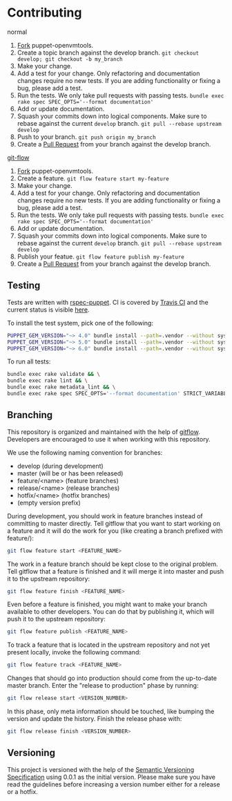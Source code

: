 Contributing
============

normal

1. [Fork](http://help.github.com/forking/) puppet-openvmtools.
2. Create a topic branch against the develop branch.
   `git checkout develop; git checkout -b my_branch`
3. Make your change.
4. Add a test for your change. Only refactoring and documentation changes
   require no new tests. If you are adding functionality or fixing a bug,
   please add a test.
5. Run the tests. We only take pull requests with passing tests.
   `bundle exec rake spec SPEC_OPTS='--format documentation'`
6. Add or update documentation.
7. Squash your commits down into logical components. Make sure to rebase
   against the current `develop` branch. `git pull --rebase upstream develop`
8. Push to your branch. `git push origin my_branch`
9. Create a [Pull Request](http://help.github.com/pull-requests/) from your
   branch against the develop branch.

[git-flow](https://github.com/nvie/gitflow)

1. [Fork](http://help.github.com/forking/) puppet-openvmtools.
2. Create a feature. `git flow feature start my-feature`
3. Make your change.
4. Add a test for your change. Only refactoring and documentation changes
   require no new tests. If you are adding functionality or fixing a bug,
   please add a test.
5. Run the tests. We only take pull requests with passing tests.
   `bundle exec rake spec SPEC_OPTS='--format documentation'`
6. Add or update documentation.
7. Squash your commits down into logical components. Make sure to rebase
   against the current `develop` branch. `git pull --rebase upstream develop`
8. Publish your featue. `git flow feature publish my-feature`
9. Create a [Pull Request](http://help.github.com/pull-requests/) from your
   branch against the develop branch.

Testing
-------

Tests are written with [rspec-puppet](http://rspec-puppet.com/). CI is covered
by [Travis CI](http://about.travis-ci.org/) and the current status is visible
[here](http://travis-ci.org/voxpupuli/puppet-openvmtools).

To install the test system, pick one of the following:

```sh
PUPPET_GEM_VERSION="~> 4.0" bundle install --path=.vendor --without system_tests
PUPPET_GEM_VERSION="~> 5.0" bundle install --path=.vendor --without system_tests
PUPPET_GEM_VERSION="~> 6.0" bundle install --path=.vendor --without system_tests
```

To run all tests:

```sh
bundle exec rake validate && \
bundle exec rake lint && \
bundle exec rake metadata_lint && \
bundle exec rake spec SPEC_OPTS='--format documentation' STRICT_VARIABLES=no
```

Branching
---------

This repository is organized and maintained with the help of
[gitflow](https://github.com/nvie/gitflow). Developers are encouraged to use it
when working with this repository.

We use the following naming convention for branches:

* develop (during development)
* master (will be or has been released)
* feature/\<name> (feature branches)
* release/\<name> (release branches)
* hotfix/\<name> (hotfix branches)
* (empty version prefix)

During development, you should work in feature branches instead of committing to
master directly. Tell gitflow that you want to start working on a feature and it
will do the work for you (like creating a branch prefixed with feature/):

```sh
git flow feature start <FEATURE_NAME>
```

The work in a feature branch should be kept close to the original problem. Tell
gitflow that a feature is finished and it will merge it into master and push it
to the upstream repository:

```sh
git flow feature finish <FEATURE_NAME>
```

Even before a feature is finished, you might want to make your branch available
to other developers. You can do that by publishing it, which will push it to the
upstream repository:

```sh
git flow feature publish <FEATURE_NAME>
```

To track a feature that is located in the upstream repository and not yet present
locally, invoke the following command:

```sh
git flow feature track <FEATURE_NAME>
```

Changes that should go into production should come from the up-to-date master
branch. Enter the "release to production" phase by running:

```sh
git flow release start <VERSION_NUMBER>
```

In this phase, only meta information should be touched, like bumping the version
and update the history. Finish the release phase with:

```sh
git flow release finish <VERSION_NUMBER>
```

Versioning
----------

This project is versioned with the help of the
[Semantic Versioning Specification](http://semver.org/) using 0.0.1 as the
initial version. Please make sure you have read the guidelines before increasing
a version number either for a release or a hotfix.
